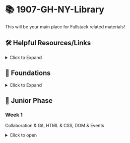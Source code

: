 # 📚 1907-GH-NY-Library

This will be your main place for Fullstack related materials!

## 🛠️ Helpful Resources/Links

<details><summary>Click to Expand</summary>

- [📖 Better Sequelize Documentation](https://sequelize-guides.netlify.com/)
- [🗺 Stack Map Diagram](https://fullstackacademy.github.io/stack-map/)
- [📺 Video: Debugging Node](https://youtu.be/N9w__SIB-wA)
- [📖 Effective git and github usage for pairing on workshops](https://gist.github.com/omriBernstein/4fd2c21be8416d5e5a69aabc6fa94b82)
- [📺 Additional Video outlining Github workflow when pairing on Workshops](http://www.youtube.com/watch?v=VJHyW8OmSaI)
- [📖 Fullstack Student / Alumni Blogs List](https://github.com/FullstackAcademy/student-blogs)
- [📖 Gist: Debugging](https://gist.github.com/glebec/8a0d06e54a4b3f95a33392f948e97b6a)
- [📺 Video: Debugging](https://youtu.be/-NoR8H_mrC0)
- [📖 Gist: Some code wars problems, categorized](https://gist.github.com/joedotjs/7614f84264bf20e49d39)
- [📖 Gist: Book Recommendations](https://gist.github.com/glebec/c8139b51feb86005504810b8f58a696c)
- [📖 Oh-My-ZSH cheatsheet](https://github.com/robbyrussell/oh-my-zsh/wiki/Cheatsheet)
<!--
- [📖 MVC vs Redux (Flux)](https://blog.gisspan.com/2017/02/Redux-Vs-MVC,-Why-and-How.html)
- [📖 Gist: Functional Programming](https://gist.github.com/glebec/a5c9309c7615d4bbdb838a4973e0f9d7)
- [🖼️ `this` Reference](01-junior-phase/this.pdf)
- [Checkpoint Solutions](01-junior-phase/_checkpoint-solutions)
- Study Saturdays: Each SS repo will have a PDF of slides to guide you through the steps of the exercise. There are multiple branches for each set of steps ("cycles") of the exercise.
	- [SS1: Express/Sequelize](https://github.com/FullstackAcademy/Study-Saturday-Express-Sequelize)
	- [SS2: React](https://github.com/FullstackAcademy/Study-Saturday-React)
	- [SS3: Fullstack](https://github.com/FullstackAcademy/Study-Saturday-Fullstack)
- [Cody's Cafe: spec-based practice with Express & Sequelize](https://github.com/FullstackAcademy/codys-cafe)
	- [Solution](https://github.com/FullstackAcademy/codys-cafe-solution) (don't check until you're done!!)
- [Cody's Quiz: spec-based practice with React](https://github.com/FullstackAcademy/codys-quiz)
	- Solution on the `solution` branch!
- [React Zoo](https://github.com/FullstackAcademy/checkpoint-practice-react-zoo)
	- [Solution](https://github.com/danceoval/react-checkpoint-practice/tree/solution)
-->

</details>

## 🥚 Foundations

<details><summary>Click to Expand</summary>

### Fullstack Test First Solution Videos

- [📺 01 Properties](https://www.youtube.com/watch?v=YDoRg2topuA)
- [📺 02 Calculator](https://www.youtube.com/watch?v=komtSeCkzCA)
- [📺 03 RPN Calculator Playlist](https://www.youtube.com/playlist?list=PLx0iOsdUOUmnfk2sgE6qjfmAk6vbQVcNG)
- [📺 04 Loops Playlist](https://www.youtube.com/watch?v=66bl0bvyH2M&list=PLx0iOsdUOUmmHlW6T7IPy8uyiSgZp9R-E)
- [📺 05 Functions](https://www.youtube.com/watch?v=oAHIBcmFUsg)
- [📺 06 Functional](https://www.youtube.com/watch?v=fbf7aLX9dx4)
- [📺 07 Mammals](https://www.youtube.com/playlist?list=PLx0iOsdUOUmkJGuH7-4KJ6dToxFJzgVFh)
- [📺 08 Recursion](https://www.youtube.com/playlist?list=PLx0iOsdUOUmmrCVtFYTSvFgytB34qWT8a)

### Foundations Checkpoint

- [💬 Q & A](https://youtu.be/hanrq65sulg)

</details>

## 🐣 Junior Phase

### Week 1

Collaboration & Git, HTML & CSS, DOM & Events

<!--[Weekly Review](01-junior-phase/_Weekly-Spark-Notes/week1-review.md)-->

<details><summary>Click to open</summary>

#### Day 1: Collaboration

* Pre-Work:
	* [📖 Git Basics](https://git-scm.com/book/en/v2/Getting-Started-Git-Basics)
	* [📖 A Pair is Better Than One](https://hackernoon.com/a-pair-is-better-than-one-e9d4514add9f)

Topic | Lecture | Slides | Solution | Review
------|---------|--------|----------|-------
Pair Programming | - | [🖼️][pair-programming-slides] | - | -
Git: Getting Comfortable | - | [🖼️][git-slides] | - | -

* **You should be able to:**
	* Manage a project using `git`
	* Practice effective pair programming

[pair-programming-slides]: 01-junior-phase/01-collaboration-and-overview/pair-programming.pdf
[git-slides]: 01-junior-phase/01-collaboration-and-overview/git.pdf


#### Day 2: HTML & CSS, Debugging

* Pre-Work:
	* [📖 HTML Basics](https://developer.mozilla.org/en-US/docs/Learn/Getting_started_with_the_web/HTML_basics)
	* [📖 What is the DOM?](https://css-tricks.com/dom/)
	* [📖 CSS Basics](https://developer.mozilla.org/en-US/docs/Learn/Getting_started_with_the_web/CSS_basics)
  * [📖 Thoughts on Debugging](https://www.bignerdranch.com/blog/thoughts-on-debugging-2/)

Topic | Lecture | Slides | Solution | Review
------|---------|--------|----------|-------
HTML & CSS | -| [🖼️][htmlcss-slides] | - | -
Intro To Boxing | - | [🖼️][boxing-slides] | - | -
Practical Debugging: Prevention | - | [🖼️][prevention-slides] | - | -
Practical Debugging: Detection, Diagnosis, & Treatment | - | [🖼️][ddt-slides] | - | -

* **You should be able to:**
	* Create a basic HTML document using common elements (`div`, `p`, `h1`, `ul`, `button`, etc)
	* Add some basic styling to an HTML document
	* Navigate the browser developer tools (console, elements, network)

[htmlcss-slides]: 01-junior-phase/02-html-css/HTML&CSS.pdf
[boxing-slides]: 01-junior-phase/02-html-css/intro_to_boxing.pdf
[prevention-slides]: 01-junior-phase/02-html-css/debugging-prevention.pdf
[ddt-slides]:  01-junior-phase/02-html-css/debugging-detection-and-diagnosis.pdf

#### Day 3: DOM and Events

* Pre-Work:
	* [📖 An Intruction to DOM Events](https://www.smashingmagazine.com/2013/11/an-introduction-to-dom-events/)
	* [🐸 FlexBox Froggy](https://flexboxfroggy.com/)
	* [FlexBox Zombies](https://mastery.games/p/flexbox-zombies)
	* [FlexBox in 10 Minutes](https://medium.freecodecamp.org/flexbox-in-10-minutes-7295497804ed)

Topic | Lecture | Slides | Solution | Review
------|---------|--------|----------|-------
Flexbox | - | [🖼️][flexbox-slides] | - | -
Landing Page Liftoff | - | - | - | -
Intro to the DOM | - | [🖼️][DOM-slides-1] | - | -
Event Listeners & Handlers | - | [🖼️][DOM-slides-2] | - | -

* Homework:
	* Check out the solution code / review videos from today!
* **You should be able to:**
	* Style a page using Flexbox
	* Define the DOM
	* Set up event listeners to handle DOM events
	* Manipulate the DOM using the DOM API
	* Explain how a browser uses HTML, CSS, and JavaScript to display a web page

[flexbox-slides]: 01-junior-phase/02-html-css/flexbox.pdf
[DOM-slides-1]: 01-junior-phase/03-DOM/intro-to-the-dom.pdf
[DOM-slides-2]: 01-junior-phase/03-DOM/event-listeners-and-handlers.pdf

#### Day 4: Pixelate, Trackr

* Pre-Work:
	* None! :)

Topic | Lecture | Slides | Solution | Review
------|---------|--------|----------|-------
Pixelate | - | - | - | -
Fitness Tracker 1 | - | - | - | -

* **You should be able to:**
	* (see day 3 above)


#### Day 5: Conway's Game of Life

* Pre-Work:
	* [📖 Conway's Game of Life](https://en.wikipedia.org/wiki/Conway%27s_Game_of_Life)

Topic | Lecture | Slides | Solution | Review
------|---------|--------|----------|-------
Game of Life | - | [🖼️][GOL-slides] | - | -
Weekly Review | - | - | - | -

* **You should be able to:**
	* (see day 3 above)

[GOL-slides]: 01-junior-phase/05-game-of-life/game-of-life.pdf

</details>

<!--
### Week 2

Node, Express, Sequelize

[Weekly Review Doc](01-junior-phase/_Weekly-Spark-Notes/week2-review.md)

<details><summary>Click to Open</summary>

#### Day 1: Intro to Node & Express

* Pre-Work:
	* [📖 What Exactly is Node.js](https://medium.freecodecamp.org/what-exactly-is-node-js-ae36e97449f5)
	* [📖 A Simple Explanation of Express Middleware](https://medium.com/@agoiabeladeyemi/a-simple-explanation-of-express-middleware-c68ea839f498)

Topic | Lecture | Slides | Solution | Review
------|---------|--------|----------|-------
Intro to Node | - | [🖼️ slides][node-slides] | - | -
Node Shell (Async Code) | - | [🖼️][async-slides] | - | -
HTTP and Express 101 | - | [🖼️][express-101-slides] | - | -
Express 201 | - | [🖼️ slides][express-201-slides] | - | -
Wizard News 1 | - | - | - | -

* Homework:
	* Take a look at the Express Checkpoint
	* (Optional): Listen to Episode 1 of Tech'd Out, a podcast by Fullstack instructors Corey and Geoff
		* [Tech'd Out, Ep. 1: The Internet, Browsers, and How JavaScript Became Trendy](https://anchor.fm/techdout/episodes/1--The-Internet--Browsers--and-How-JavaScript-Became-Trendy-e1bubb)
* **You should be able to:**
	* Explain the purpose of Node
	* Explain asynchronicity in JavaScript and how one might handle asynchronous code
	* Describe the role of a client, a server, and HTTP
	* Describe Express middleware, requests, and responses
	* Handle URL params in an Express route
	* Know when and why you would use `app.use` and `next` in your Express app
	* Use `module.exports` and `require` to create modular applications

[node-slides]: 01-junior-phase/06-node-express/node-intro.pdf
[async-slides]: 01-junior-phase/06-node-express/intro-async-cg.pdf
[express-101-slides]: 01-junior-phase/06-node-express/express-101-cg.pdf
[express-201-slides]: 01-junior-phase/06-node-express/express-201-cg.pdf

#### Day 2: Databases & SQL

* Pre-Work:
	* [📖 Schema Design Overview](https://medium.com/@kimtnguyen/relational-database-schema-design-overview-70e447ff66f9)
	* [📖 SQL W3schools](https://www.w3schools.com/sql/sql_intro.asp)
	* [📖 What is a RDBMS anyway?](https://www.codecademy.com/articles/what-is-rdbms-sql)

Topic | Lecture | Slides | Solution | Review
------|---------|--------|----------|-------
Intro to Databases & PostgreSQL | - | [🖼️][db-slides] | — | —
Intro to SQL | - | [🖼️][sql-slides] | - | -
Schema Design | - | [🖼️][schema-slides] | - | -

* Extra Resources:
	* [Normalization](https://opentextbc.ca/dbdesign01/chapter/chapter-12-normalization/)
	* [SQL-Relationships](https://code.tutsplus.com/articles/sql-for-beginners-part-3-database-relationships--net-8561)
	* [SQLzoo](https://sqlzoo.net/)
	* [SQL vs NoSQL](https://medium.com/xplenty-blog/the-sql-vs-nosql-difference-mysql-vs-mongodb-32c9980e67b2)
* **You should be able to:**
	* Explain what a database is, and why you would use one
	* Write SQL queries using some common keywords (`SELECT`, `FROM`, `WHERE`, `ORDER BY`, `JOIN`, etc)
	* Articulate what a primary key is
	* Articulate what a foreign key is, and why you would use one
	* Explain the difference between a 1-to-1, 1-to-many, and many-to-many relationship

[db-slides]: 01-junior-phase/07-databases/intro-to-db.pdf

[sql-slides]: 01-junior-phase/07-databases/intro-to-sql.pdf

[schema-slides]: 01-junior-phase/07-databases/intro-to-schema.pdf


#### Day 3: Postgres & Express Routing

Topic | Lecture | Slides | Solution | Review
------|---------|--------|----------|-------
`async`/`await` | - | [🖼️][async-await-slides] | - | - |
Node-Postgres | - | [🖼️][node-postgres-slides] | - | - |
RESTful Routing | - | [🖼️][restful-express-slides] | - | - |

* Homework:
	* Check out the solution code and review video for Wizard News
	* Get started on the Express Checkpoint if you haven't already
* **You should be able to:**
	* Handle asynchronous code and Promises with `async`/`await`
	* Describe the role of `pg` in our stack
	* Define REST and its advantages
	* Create and mount Express Routers
	* Explain the role of body parsing middleware

[async-await-slides]: 01-junior-phase/08-async-pg-express/async-await.pdf
[node-postgres-slides]: 01-junior-phase/08-async-pg-express/node-postgres.pdf
[restful-express-slides]: 01-junior-phase/08-async-pg-express/express-routes.pdf


#### Day 4: ORM & WikiStack 1

* Pre-Work:
	* [📺 (9min) Intro to Sequelize](https://www.youtube.com/watch?v=qsDvJrGMSUY)

Topic | Lecture | Slides | Solution | Review
------|---------|--------|----------|-------
Intro to ORMs | - | [🖼️][orm-slides] | - | -
Wikistack | - | - | - | -

* Homework:
	* Check out the solution for Wikistack
* Additional Resources:
	* [Fullstack's Sequelize Docs](https://sequelizedocs.fullstackacademy.com/)
* **You should be able to:**
	* Define an ORM, and explain its pros/cons
	* Define Models in Sequelize
	* Associate models
	* Hook into Sequelize lifecycle events
	* Query on models (`findAll`, `findOne`, `create`, "magic methods", etc)

[orm-slides]: 01-junior-phase/09-wikistack/intro-to-orms.pdf


#### Day 5: WikiStack 2

* Pre-Work:
	* [Sequelize: Eager Loading](https://sequelize-guides.netlify.com/eager-loading/)
	* [Sequelize: Instance & Class Methods](https://sequelize-guides.netlify.com/instance-and-class-methods/)
	* [Express: Error Handling](https://expressjs.com/en/guide/error-handling.html)

Topic | Lecture | Slides | Solution | Review
------|---------|--------|----------|-------
Express & Sequelize Rounding Out| - | [🖼️][rounding-out-SLIDES] | - | -
Wikistack 2 | - | - | - | -

* Homework:
	* Work on checkpoints!
* **You should be able to:**
	* Write custom error handlers in Express
	* Utilize eager loading in Sequelize queries
	* Write class and instance methods on Sequelize models

[rounding-out-SLIDES]: 01-junior-phase/10-wikistack2/rounding-out.pdf


</details>

### Week 3

Single-Page Applications, React, Testing

[Weekly Review](01-junior-phase/_Weekly-Spark-Notes/week3-review.md)

<details><summary>Click to Open</summary>

#### Day 1: Front-end Modules & Trip Planner

* Pre-Work:
	* [Trip Planner pre-reading](https://learn.fullstackacademy.com/workshop/598cbaff17c2e80004e8033b/content/598cd3cfff27170004d408de/text)

Topic | Lecture | Slides | Solution | Review
------|---------|--------|----------|-------
Client Server Architecture | - | [🖼️][cs-arch] | - | -
Front End Modules (Webpack) | - | - | - | -
Spa & Ajax | - |[🖼️][spa-ajax]| -| -
ES modules | - |[🖼️][es-modules]| - | -

[cs-arch]: 01-junior-phase/11-modules-trip-planner/cs-arch-http.pdf
[es-modules]: 01-junior-phase/11-modules-trip-planner/es-modules-intro.pdf
[spa-ajax]: 01-junior-phase/11-modules-trip-planner/spa-ajax.pdf

* **You should be able to:**
	* Define the roles of the client and server
	* Install Webpack and set-up a project
	* Create a SPA using AJAX to fetch data and JavaScript to manipulate the DOM without a page refresh
	* Use ES6 module syntax to import and export modules in frontend JavaScript


#### Day 2: React

* Pre-Work:
	* [React: All the Fundamental React Concepts Jammed Into This Single Medium Article](https://medium.freecodecamp.org/all-the-fundamental-react-js-concepts-jammed-into-this-single-medium-article-c83f9b53eac2)
	* [React: The 5 Things You Need to Know to Understand React](https://medium.freecodecamp.org/the-5-things-you-need-to-know-to-understand-react-a1dbd5d114a3)

Topic | Lecture | Slides | Solution | Review
------|---------|--------|----------|-------
Intro to React | - | [🖼️][intro-react] | - | - |
State & Props | - | [🖼️][state-props] | - | - |
Component Lifecycle | - | [🖼️][react-lifecycle] | - | - |
Contact List | - | - | - | - |

* Homework:
	* [React Concepts Video Series](https://www.youtube.com/playlist?list=PLx0iOsdUOUmlkkod59nXwkN4iB04beamn)
* **You should be able to:**
	* Write a class or functional component in React
	* Pass, receive, and render props in a React component
	* Hook into React lifecycle events (ie, `componentDidMount`)
	* Define and update state in a component
	* Handle state changes in response to AJAX, user events, etc
	* Render lists of data in JSX

[intro-react]:  01-junior-phase/12-react/intro-react.pdf
[react-lifecycle]: 01-junior-phase/12-react/react-lifecycle.pdf
[state-props]: 01-junior-phase/12-react/state-props.pdf

#### Day 3: Juke

* Pre-Work:
	* None :)

Topic | Lecture | Slides | Solution | Review
------|---------|--------|----------|-------
Intro to Juke | - | [🖼️][intro-juke] | - | -

* Homework:
	* Review the solution to Juke if you want extra clarity!
	* Prep for Pillars :)
		* Review the daily takeaways for Express/Sequelize/React topics
		* Cody's Cafe - great test-based practice for Sequelize
		* Express and Sequelize Checkpoints
		* Old workshops (Wikistack and Juke are great!)
* **You should be able to:**
	* Describe how data flows between the client and server in a fullstack application
	* Organize a reasonable file structure for a fullstack application

[intro-juke]:  01-junior-phase/13-juke/intro-juke.pdf


#### Day 4: Testing & Solo Project

* Pre-Work:
	* [Testing with Mocha](https://codeburst.io/how-to-test-javascript-with-mocha-the-basics-80132324752e)

Topic | Lecture | Slides | Solution | Review
------|---------|--------|----------|-------
Testing Intro | - | [🖼️][testing-intro] | - | - |
Testing Async | - | [🖼️][testing-async] | - | - |

[testing-intro]:  01-junior-phase/14-testing/testing-intro.pdf
[testing-async]: 01-junior-phase/14-testing/async-testing.pdf

* **You should be able to:**
	* Describe why we use testing, how to write a test spec, and what to write test specs for
	* Describe what Test-Driven Development is
	* Write test specs using the TDD paradigm using mocha/chai testing frameworks
	* Know how to handle async code in tests using the done callback or returning a promise

#### Day 5: Pillars

Resources:
* [📖 `README` of pillars checkpoint](01-junior-phase/extra/pillars_readme.md)
* [📖 Pillars rubric](01-junior-phase/extra/pillars_rubric.pdf)
* [📺 Review Q&A](https://youtu.be/fOWAL5PQVUg)

</details>

### Week 4

React Router, Forms, Redux

[Weekly Review Doc](01-junior-phase/_Weekly-Spark-Notes/week4-review.md)

<details>

#### Day 1: React Router & Readium

Topic | Lecture | Slides | Solution | Review
------|---------|--------|----------|-------
React Router 101 | -| [🖼️][router-101-slides] | - | - |
React Router 201 | - | [🖼️][router-201-slides] | - | -  |

* **You should be able to:**
	* Use the URL bar to manage state and control navigation within a single page application using the react-router-dom library
	* Set up HashRouter as your parent component for your app's JSX.
	* How to swap views using Route components.
	* How to navigate to specific routes using Link components.

[router-101-slides]:  01-junior-phase/15-react-router/react-router-101.pdf
[router-201-slides]:  01-junior-phase/15-react-router/react-router-201.pdf

* Homework:
	* Take a look at the Readium solution code and review video!

#### Day 2: React Forms

* Pre-Reading
	* [React Forms Documentation](https://reactjs.org/docs/forms.html)

Topic | Lecture | Slides | Solution | Review
------|---------|--------|----------|-------
React Forms 101 | - | [🖼️][forms-101-slides] | - | -
React Forms 201 | - | [🖼️][forms-201-slides] | -| -

[forms-101-slides]:  01-junior-phase/16-react-forms/react-forms-101.pdf
[forms-201-slides]:  01-junior-phase/16-react-forms/react-forms-201.pdf


* **You should be able to:**
	* Explain the difference between controlled and uncontrolled forms.
	* Build a form using React.
	* Explain the difference between local state and application state.

#### Day 3 - Redux

Pre-Work:
* [What is Functional Programming?](https://medium.com/javascript-scene/master-the-javascript-interview-what-is-functional-programming-7f218c68b3a0)
* [Core Concepts](https://redux.js.org/introduction/coreconcepts)
* [Three Principles](https://redux.js.org/introduction/threeprinciples)

Topic | Lecture | Slides | Solution | Review
------|---------|--------|----------|-------
Intro to Redux | - | [🖼️][redux-slides] | - | —
Redux Middleware | - | [🖼️][redux-middleware-slides] | - | -
Action Types & Action Creators | - | - | - | —
React with Redux | - | - | - | —
Redux-Pixelate | - | - | - | —

* **You should be able to:**
	* Create a Redux store (with a proper reducer and any necessary middleware)
	* Write action types and creators corresponding to your store
	* Subscribe to store changes
	* Dispatch state-changing actions to the store

[redux-slides]: 01-junior-phase/17-redux/redux.pdf
[redux-middleware-slides]: 01-junior-phase/17-redux/02-redux_middleware.pdf

#### Day 4 - React & Redux

* Pre-Work:
	* [react-redux](https://www.sohamkamani.com/blog/2017/03/31/react-redux-connect-explained/)

Topic | Lecture | Slides | Solution | Review
------|---------|--------|----------|-------
`connect` | - | - | - | —

* **You should be able to:**
	* `connect` a React component to the Redux store, mapping necessary state/dispatch to props


#### Day 5 - Redux Thunks
* Pre-Work:
	* [Thunks](https://medium.com/fullstack-academy/thunks-in-redux-the-basics-85e538a3fe60)

Topic | Lecture | Slides | Solution | Review
------|---------|--------|----------|-------
Thunks | - | [🖼️][thunk-slides] | - | —
`combineReducers` | - | - | - | -
Fitness Tracker 4 | - | - | - | -

* Homework:
	* [Goodie Bag](https://github.com/jbracht/goodie-bag)
* **You should be able to:**
	* Use thunks to perform AJAX requests with a React/Redux application
	* Use `combineReducers` to split your reducer function into separate functions, each managing independent parts or different slices of your store's state. (Can refer to: [game-of-pets](https://github.com/Julissa93/game-of-pets))

[thunk-slides]: 01-junior-phase/19-thunks/thunks.pdf

</details>

### Week 5

Course Review, Senior Enrichment Project, Senior Checkpoint

Resources:
* [Senior Gateway Reference Document](01-junior-phase/extra/senior_gateway.md)
* [In Class Checkpoint Resources](01-junior-phase/extra/academic_integrity_policy.md)

### Week 6

Data Structures, Algorithms, Advanced Content

<details>

#### Day 1 - Data Structures: Stacks, Queues & Linked Lists

* Pre-Work:
	* [Computer Science Fundamentals](https://www.youtube.com/watch?v=5pmSAEeMsfo)

Topic | Lecture | Slides | Solution | Review
------|---------|--------|----------|-------
Stacks & Queues | - | [🖼️][stacksqueuespdf] | - | —
Linked Lists | - | [🖼️][linkedlistpdf] | -  | —

[stacksqueuespdf]: 01-junior-phase/20-stacks-queues-LL/stacks-queues.pdf
[linkedlistpdf]: 01-junior-phase/20-stacks-queues-LL/linked-list.pdf

#### Day 2 - Data Structures: Binary Search Trees

* Pre-Work:
	* [Data Structures 101: Binary Search Trees](https://medium.freecodecamp.org/data-structures-101-binary-search-tree-398267b6bff0)

Topic | Lecture | Slides | Solution | Review
------|---------|--------|----------|-------
Binary Search Trees | - | [🖼️][bst-pdf] | - | -

* **You should be able to:**
	* Implement a Binary Search Tree class
	* Explain the high-level differences between depth-first search and breadth-first search
	* Explain the differences between pre-order, in-order, and post-order processing
	* Approach recursive problems by starting with the base case / simplest input

[bst-pdf]: 01-junior-phase/21-bst/binary-search-tree.pdf


#### Day 3 - Algorithms & Analysis, Bubble Sort

* Pre-Work:
	* [Sorting Algorithms](https://brilliant.org/wiki/sorting-algorithms/)
	* [Khan Academy Big-O vs Big-Theta](https://www.khanacademy.org/computing/computer-science/algorithms/asymptotic-notation/a/asymptotic-notation)

Topic | Lecture | Slides | Solution | Review
------|---------|--------|----------|-------
Algorithms & Analysis | - | [🖼️][big-o-slides] | - | —
Bubble Sort | - | [🖼️][bubble-sort-slides] | - | —

[big-o-slides]: 01-junior-phase/22-bubble-sort/algorithms.pdf
[bubble-sort-slides]: 01-junior-phase/22-bubble-sort/bubble-sort.pdf


#### Day 4 - Merge Sort

* Pre-Work:
	* none

Topic | Lecture | Slides | Solution | Review
------|---------|--------|----------|-------
Merge Sort | - | [🖼️][merge-sort-slides] | - | -
Hash Tables | - | [🖼️][hashtables-slides] | - | -

[merge-sort-slides]: 01-junior-phase/23-merge-sort/merge-sort.pdf
[hashtables-slides]: 01-junior-phase/23-merge-sort/hashtables.pdf


* Helpful Resources:
	* [Calculations behind Big O] (https://youtu.be/alJswNJ4P3U)
	* [Visualize JavaScript code execution] (http://www.pythontutor.com/javascript.html#mode=edit)

#### Day 5 - Looper & Array Jump

* Pre-Work:
	* none

Topic | Lecture | Slides | Solution | Review
------|---------|--------|----------|-------
Search && !Destroy | - | [🖼️][search-destroy-slides] | - | —

[search-destroy-slides]: 01-junior-phase/24-search-destroy/searchAndDestroyLecture.pdf


</details>
-->